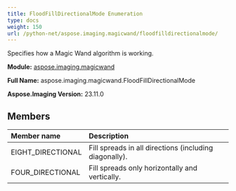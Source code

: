```yaml
---
title: FloodFillDirectionalMode Enumeration
type: docs
weight: 150
url: /python-net/aspose.imaging.magicwand/floodfilldirectionalmode/
---
```


Specifies how a Magic Wand algorithm is working.

**Module:** [aspose.imaging.magicwand](/imaging/python-net/aspose.imaging.magicwand/)

**Full Name:** aspose.imaging.magicwand.FloodFillDirectionalMode

**Aspose.Imaging Version:** 23.11.0

## **Members**
| **Member name** | **Description** |
| :- | :- |
| EIGHT_DIRECTIONAL | Fill spreads in all directions (including diagonally). |
| FOUR_DIRECTIONAL | Fill spreads only horizontally and vertically. |

